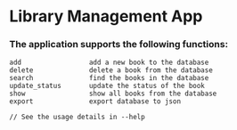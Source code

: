 # Library Management App

### The application supports the following functions:

    add                 add a new book to the database
    delete              delete a book from the database
    search              find the books in the database
    update_status       update the status of the book
    show                show all books from the database
    export              export database to json

    // See the usage details in --help
